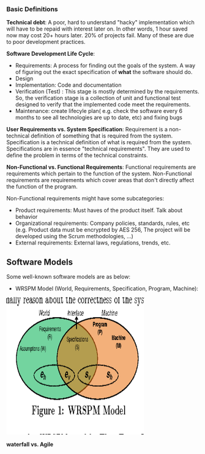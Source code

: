 ### Basic Definitions

**Technical debt**: A poor, hard to understand "hacky" implementation which will have to be repaid with interest later on. In other words, 1 hour saved now may cost 20+ hours later. 20% of projects fail. Many of these are due to poor development practices. 

**Software Development Life Cycle**:
  * Requirements: A process for finding out the goals of the system. A way of figuring out the exact specification of **what** the software should do. 
  * Design
  * Implementation: Code and documentation 
  * Verification (Test) : This stage is mostly determined by the requirements. So, the verification stage is a collection of unit and functional test designed to verify that the implemented code meet the requirements. 
  * Maintenance: create lifecyle plan( e.g. check the software every 6 months to see all technologies are up to date, etc) and fixing bugs 

**User Requirements vs. System Specification**: Requirement is a non-technical definition of something that is required from the system. Specification is a technical definition of what is required from the system. Specifications are in essence "technical requirements". They are used to define the problem in terms of the technical constraints.

**Non-Functional vs. Functional Requirements**: Functional requirements are requirements which pertain to the function of the system. Non-Functional requirements are requirements which cover areas that don't directly affect the function of the program.

Non-Functional requirements might have some subcategories:
  * Product requirements: Must haves of the product itself. Talk about behavior
  * Organizational requirements: Company policies, standards, rules, etc (e.g. Product data must be encrypted by AES 256, The project will be developed using the Scrum methodologies, ...) 
  * External requirements: External laws, regulations, trends, etc. 

## Software Models

Some well-known software models are as below:
  * WRSPM Model (World, Requirements, Specification, Program, Machine): 


<img src="https://github.com/Quantanalyst/SoftwareEngineeringNotes/blob/master/Software%20Models/wrspm.png"  width="360" height="360">






**waterfall vs. Agile** 
 




